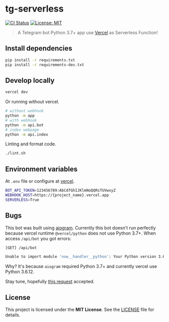 # tg-serverless

[![CI Status](https://github.com/illvart/tg-serverless/workflows/CI/badge.svg)](https://github.com/illvart/tg-serverless/actions)
[![License: MIT](https://img.shields.io/badge/License-MIT-green.svg)][1]

> A Telegram bot Python 3.7+ app use [Vercel][2] as Serverless Function!

## Install dependencies

```sh
pip install -r requirements.txt
pip install -r requirements-dev.txt
```

## Develop locally

```sh
vercel dev
```

Or running without vercel.

```sh
# without webhook
python -m app
# with webhook
python -m api.bot
# index webpage
python -m api.index
```

Linting and format code.

```sh
./lint.sh
```

## Environment variables

At `.env` file or configure at [vercel][2].

```sh
BOT_API_TOKEN=123456789:AbCdfGhIJKlmNoQQRsTUVwxyZ
WEBHOOK_HOST=https://{project_name}.vercel.app
SERVERLESS=True
```

## Bugs

This bot was built using [aiogram]. Currently this bot doesn't run perfectly because vercel runtime `@vercel/python` does not use Python 3.7+. When access `/api/bot` you got errors:

```sh
[GET] /api/bot

Unable to import module 'now__handler__python': Your Python version 3.6.12 is not supported by aiogram, please install Python 3.7+
```

Why? It's because `aiogram` required Python 3.7+ and currently vercel use Python 3.6.12.

Stay tune, hopefully [this request](https://github.com/vercel/vercel/discussions/5486) accepted.

## License

This project is licensed under the **MIT License**. See the [LICENSE][1] file for details.


[1]: https://github.com/illvart/tg-serverless/blob/main/LICENSE
[2]: https://vercel.com
[aiogram]: https://github.com/aiogram/aiogram
